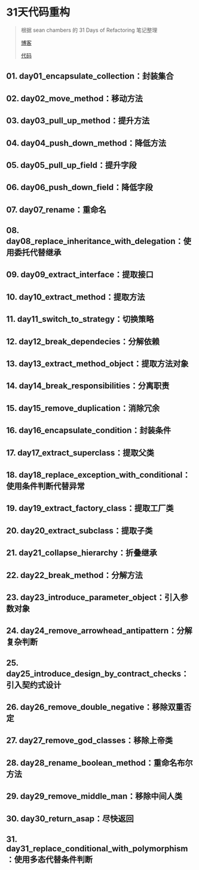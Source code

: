 # 31天代码重构

> 根据 sean chambers 的 31 Days of Refactoring 笔记整理
>
> [博客](https://lostechies.com/seanchambers/2009/07/31/31-days-of-refactoring/)
>
> [代码](https://github.com/schambers/days-of-refactoring)

## 01. day01_encapsulate_collection：封装集合

## 02. day02_move_method：移动方法

## 03. day03_pull_up_method：提升方法

## 04. day04_push_down_method：降低方法

## 05. day05_pull_up_field：提升字段

## 06. day06_push_down_field：降低字段

## 07. day07_rename：重命名

## 08. day08_replace_inheritance_with_delegation：使用委托代替继承

## 09. day09_extract_interface：提取接口

## 10. day10_extract_method：提取方法

## 11. day11_switch_to_strategy：切换策略

## 12. day12_break_dependecies：分解依赖

## 13. day13_extract_method_object：提取方法对象

## 14. day14_break_responsibilities：分离职责

## 15. day15_remove_duplication：消除冗余

## 16. day16_encapsulate_condition：封装条件

## 17. day17_extract_superclass：提取父类

## 18. day18_replace_exception_with_conditional：使用条件判断代替异常

## 19. day19_extract_factory_class：提取工厂类

## 20. day20_extract_subclass：提取子类

## 21. day21_collapse_hierarchy：折叠继承

## 22. day22_break_method：分解方法

## 23. day23_introduce_parameter_object：引入参数对象

## 24. day24_remove_arrowhead_antipattern：分解复杂判断

## 25. day25_introduce_design_by_contract_checks：引入契约式设计

## 26. day26_remove_double_negative：移除双重否定

## 27. day27_remove_god_classes：移除上帝类

## 28. day28_rename_boolean_method：重命名布尔方法

## 29. day29_remove_middle_man：移除中间人类

## 30. day30_return_asap：尽快返回

## 31. day31_replace_conditional_with_polymorphism：使用多态代替条件判断
